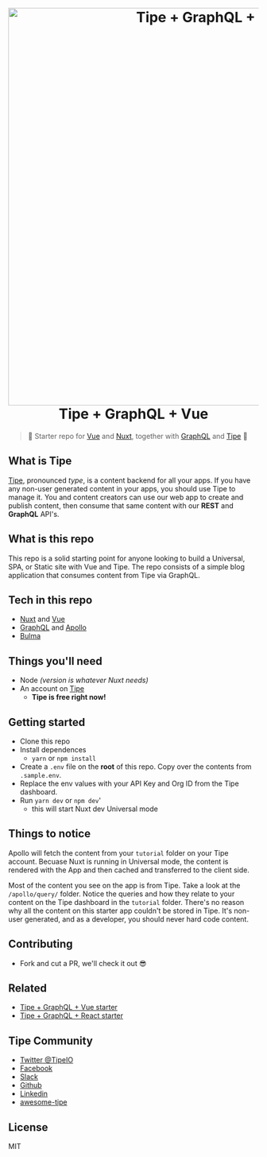 <h1 align="center">
  <br>
  <a href="https://tipe.io?ref=github-starter"><img src="https://cdn.tipe.io/tipe/tgn.png?dpr=2&w=800&auto=compress" alt="Tipe + GraphQL + Vue" width="800"></a>
  <br>
  Tipe + GraphQL + Vue
  <br>
</h1>


> :tada: Starter repo for [Vue](https://vuejs.org/?ref=tipe) and [Nuxt](https://nuxtjs.org/?ref=tipe), together with [GraphQL](http://graphql.org/?ref=tipe) and [Tipe](https://tipe.io/?ref=github-starter) :100:

## What is Tipe
[Tipe](https://tipe.io?ref=github-starter), pronounced *type*, is a content backend for all your apps. If you have any non-user generated content in your apps, you should use Tipe to manage it. You and content creators can use our web app to create and publish content, then consume that same content with our **REST** and **GraphQL** API's. 

## What is this repo
This repo is a solid starting point for anyone looking to build a Universal, SPA, or Static site with Vue and Tipe. The repo consists of a simple blog application that consumes content from Tipe via GraphQL.

## Tech in this repo
* [Nuxt](https://nuxtjs.org/?ref=tipe) and [Vue](https://vuejs.org/?ref=tipe)
* [GraphQL](http://graphql.org/?ref=tipe) and [Apollo](https://www.apollographql.com/client?ref=tipe)
* [Bulma](https://bulma.io/?ref=tipe)


## Things you'll need
* Node *(version is whatever Nuxt needs)*
* An account on [Tipe](https://tipe.io?ref=github-starter)
	* **Tipe is free right now!**

## Getting started
* Clone this repo
* Install dependences
	* `yarn` or `npm install`
* Create a `.env` file on the **root** of this repo. Copy over the contents from `.sample.env`.
* Replace the env values with your API Key and Org ID from the Tipe dashboard.
* Run `yarn dev` or `npm dev`'
	* this will start Nuxt dev Universal mode

## Things to notice
Apollo will fetch the content from your `tutorial` folder on your Tipe account. Becuase Nuxt is running in Universal mode, the content is rendered with the App and then cached and transferred to the client side.

Most of the content you see on the app is from Tipe. Take a look at the `/apollo/query/` folder. Notice the queries and how they relate to your content on the Tipe dashboard in the `tutorial` folder. There's no reason why all the content on this starter app couldn't be stored in Tipe. It's non-user generated, and as a developer, you should never hard code content.

## Contributing
* Fork and cut a PR, we'll check it out :sunglasses:

## Related
* [Tipe + GraphQL + Vue starter](https://github.com/tipeio/tipe-vue-starter)
* [Tipe + GraphQL + React starter](https://github.com/tipeio/tipe-react-starter)

## Tipe Community
* [Twitter @TipeIO](https://twitter.com/tipeio)
* [Facebook](https://facebook.com/TipeCMS)
* [Slack](https://chat.tipe.io/)
* [Github](https://github.com/tipeio)
* [Linkedin](https://www.linkedin.com/company/tipeio/)
* [awesome-tipe](https://github.com/tipeio/awesome-tipe)

## License
MIT
